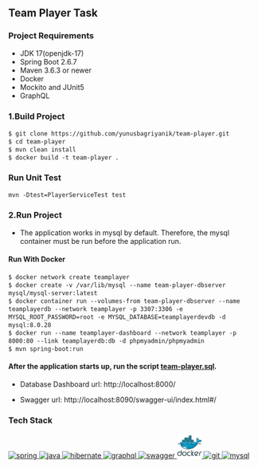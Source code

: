 ## __Team Player Task__

### Project Requirements

* JDK 17(openjdk-17)
* Spring Boot 2.6.7
* Maven 3.6.3 or newer
* Docker
* Mockito and JUnit5
* GraphQL

### 1.Build Project

    $ git clone https://github.com/yunusbagriyanik/team-player.git
    $ cd team-player
    $ mvn clean install
    $ docker build -t team-player .

### Run Unit Test

    mvn -Dtest=PlayerServiceTest test

### 2.Run Project

* The application works in mysql by default. Therefore, the mysql container must be run before the application run.

#### Run With Docker

    $ docker network create teamplayer
    $ docker create -v /var/lib/mysql --name team-player-dbserver mysql/mysql-server:latest
    $ docker container run --volumes-from team-player-dbserver --name teamplayerdb --network teamplayer -p 3307:3306 -e MYSQL_ROOT_PASSWORD=root -e MYSQL_DATABASE=teamplayerdevdb -d mysql:8.0.28
    $ docker run --name teamplayer-dashboard --network teamplayer -p 8000:80 --link teamplayerdb:db -d phpmyadmin/phpmyadmin
    $ mvn spring-boot:run

#### After the application starts up, run the script [team-player.sql]().

* Database Dashboard url: http://localhost:8000/

* Swagger url: http://localhost:8090/swagger-ui/index.html#/



<h3 align="left">Tech Stack</h3>
<p align="left"> 
<a href="https://www.spring.io" target="_blank"> <img src="https://spring.io/images/spring-logo-9146a4d3298760c2e7e49595184e1975.svg" alt="spring" width="100" height="50"/>
<a href="https://www.java.com/en/" target="_blank"> <img src="https://upload.wikimedia.org/wikipedia/tr/2/2e/Java_Logo.svg" alt="java" width="50" height="50"/>
<a href="https://hibernate.org/orm/" target="_blank"> <img src="https://in.relation.to/images/hibernate_icon_whitebkg.svg" alt="hibernate" width="50" height="50"/>
<a href="https://graphql.org/" target="_blank"> <img src="https://upload.wikimedia.org/wikipedia/commons/thumb/1/17/GraphQL_Logo.svg/800px-GraphQL_Logo.svg.png" alt="graphql" width="50" height="50"/>
<a href="https://swagger.io/" target="_blank"> <img src="https://help.apiary.io/images/swagger-logo.png" alt="swagger" width="" height="50"/>
<a href="https://www.docker.com/" target="_blank"> <img src="https://raw.githubusercontent.com/devicons/devicon/master/icons/docker/docker-original-wordmark.svg" alt="docker" width="50" height="50"/>
<a href="https://git-scm.com/" target="_blank"> <img src="https://www.vectorlogo.zone/logos/git-scm/git-scm-icon.svg" alt="git" width="50" height="50"/>
<a href="https://www.mysql.com/" target="_blank"> <img src="https://www.onurbabur.com/wp-content/uploads/2020/09/MySQL-Logo.wine_.png" alt="mysql" width="50" height="50"/>
</p>